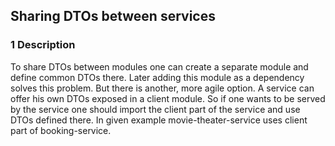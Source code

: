 ## Sharing DTOs between services

### 1 Description
To share DTOs between modules one can create a separate module and define common DTOs there. Later adding this module as a dependency solves this problem.
But there is another, more agile option. A service can offer his own DTOs exposed in a client module. So if one wants to be served by the service one should import the client part of the service and use DTOs defined there.
In given example movie-theater-service uses client part of booking-service.